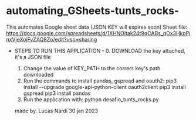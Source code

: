 # automating_GSheets-tunts_rocks-
This automates Google sheet data (JSON KEY will expires soon)
Sheet file: https://docs.google.com/spreadsheets/d/1XHNOitak24t9qCABs_qOx3HkpPjnxVjeXojFvZAQ8Zo/edit?usp=sharing


- STEPS TO RUN THIS APPLICATION -
    0. DOWNLOAD the key attached, it's a JSON file
    1. Change the value of KEY_PATH to the correct key's path downloaded
    2. Run the commands to install pandas, gspread and oauth2:
        pip3 install --upgrade google-api-python-client oauth2client
        pip3 install gspread
        pip3 install pandas
    3. Run the application with:
        python desafio_tunts_rocks.py
    
    made by. Lucas Nardi
    30 jan 2023
